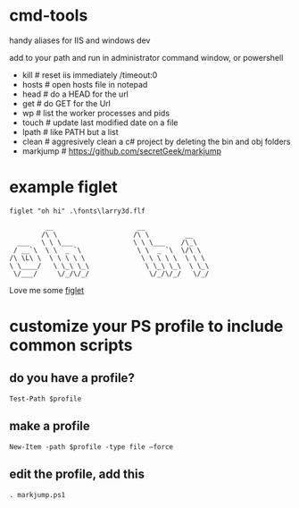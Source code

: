 cmd-tools
============================================

handy aliases for IIS and windows dev

add to your path and run in administrator command window, or powershell

- kill # reset iis immediately /timeout:0
- hosts # open hosts file in notepad
- head # do a HEAD for the url
- get # do GET for the Url
- wp # list the worker processes and pids
- touch # update last modified date on a file
- lpath # like PATH but a list
- clean # aggresively clean a c# project by deleting the bin and obj folders
- markjump  # https://github.com/secretGeek/markjump


# example figlet
`figlet "oh hi" .\fonts\larry3d.flf`
```
         __                     __
        /\ \                   /\ \         __
  ___   \ \ \___               \ \ \___    /\_\
 / __`\  \ \  _ `\              \ \  _ `\  \/\ \
/\ \L\ \  \ \ \ \ \              \ \ \ \ \  \ \ \
\ \____/   \ \_\ \_\              \ \_\ \_\  \ \_\
 \/___/     \/_/\/_/               \/_/\/_/   \/_/

```

Love me some [figlet](https://github.com/benmcevoy/figlet)

# customize your PS profile to include common scripts
## do you have a profile?
`Test-Path $profile`

## make a profile
`New-Item -path $profile -type file –force`

## edit the profile, add this
`. markjump.ps1`

